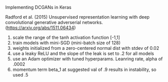Implementing DCGANs in Keras

Radford et al. (2015) Unsupervised representation learning with deep convolutional generative adverserial networks. (https://arxiv.org/abs/1511.06434)

1. scale the range of the tanh activation function [-1,1]
2. train models with mini-SGD (mini-batch size of 128)
3. weights initialized from a zero-centered normal dist with stdev of 0.02
4. use a leaky ReLU and the slope of the leak is set to .2 for all models
5. use an Adam optimizer with tuned hyperparams. Leanring rate, alpha of .0002
6. momentum term beta_1 at suggested val of .9 results in instability, so used .5

